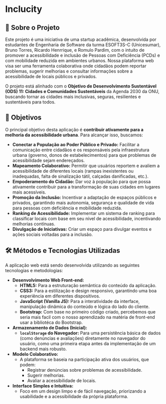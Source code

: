 # Inclucity

## 🚀 Sobre o Projeto

Este projeto é uma iniciativa de uma startup acadêmica, desenvolvida por estudantes de Engenharia de Software da turma ESOFT3S-C (Unicesumar), Bruno Torres, Ricardo Henrrique, e Romulo Pardim, com o intuito de promover a acessibilidade e inclusão de Pessoas com Deficiência (PCDs) e com mobilidade reduzida em ambientes urbanos. Nossa plataforma web visa ser uma ferramenta colaborativa onde cidadãos podem reportar problemas, sugerir melhorias e consultar informações sobre a acessibilidade de locais públicos e privados.

O projeto está alinhado com o **Objetivo de Desenvolvimento Sustentável (ODS) 11: Cidades e Comunidades Sustentáveis** da Agenda 2030 da ONU, buscando tornar as cidades mais inclusivas, seguras, resilientes e sustentáveis para todos.

## 🎯 Objetivos

O principal objetivo desta aplicação é **contribuir ativamente para a melhoria da acessibilidade urbana**. Para alcançar isso, buscamos:

* **Conectar a População ao Poder Público e Privado:** Facilitar a comunicação entre cidadãos e os responsáveis pela infraestrutura urbana (governo, donos de estabelecimentos) para que problemas de acessibilidade sejam endereçados.
* **Mapeamento Colaborativo:** Permitir que usuários reportem e avaliem a acessibilidade de diferentes locais (rampas inexistentes ou inadequadas, falta de sinalização tátil, calçadas danificadas, etc.).
* **Empoderamento do Cidadão:** Dar voz à população para que possa ativamente contribuir para a transformação de suas cidades em lugares mais acessíveis.
* **Promoção da Inclusão:** Incentivar a adaptação de espaços públicos e privados, garantindo mais autonomia, segurança e qualidade de vida para pessoas com deficiência e mobilidade reduzida.
* **Ranking de Acessibilidade:** Implementar um sistema de ranking para classificar locais com base em seu nível de acessibilidade, incentivando melhorias contínuas.
* **Divulgação de Iniciativas:** Criar um espaço para divulgar eventos e ações sociais voltadas para a inclusão.

## 🛠️ Métodos e Tecnologias Utilizadas

A aplicação web está sendo desenvolvida utilizando as seguintes tecnologias e metodologias:

* **Desenvolvimento Web Front-end:**
    * **HTML5:** Para a estruturação semântica do conteúdo da aplicação.
    * **CSS3:** Para a estilização e design responsivo, garantindo uma boa experiência em diferentes dispositivos.
    * **JavaScript (Vanilla JS):** Para a interatividade da interface, manipulação dinâmica do conteúdo e lógica do lado do cliente.
    * **Bootstrap:** Com base no primeiro código criado, percebemos que seria mais facil com o nosso aprendizado na matéria de front-end usar a bibliotéca do Bootstrap.
* **Armazenamento de Dados (Inicial):**
    * **`localStorage` do Navegador:** Para uma persistência básica de dados (como denúncias e avaliações) diretamente no navegador do usuário, como uma primeira etapa antes da implementação de um backend mais robusto.
* **Modelo Colaborativo:**
    * A plataforma se baseia na participação ativa dos usuários, que podem:
        * Registrar denúncias sobre problemas de acessibilidade.
        * Sugerir melhorias.
        * Avaliar a acessibilidade de locais.
* **Interface Simples e Intuitiva:**
    * Foco em um design limpo e de fácil navegação, priorizando a usabilidade e a acessibilidade da própria plataforma.
